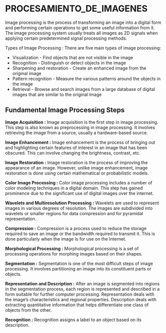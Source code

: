# PROCESAMIENTO_DE_IMAGENES

Image processing is the process of transforming an image into a digital form and performing certain operations to get some useful information from it. The image processing system usually treats all images as 2D signals when applying certain predetermined signal processing methods.

Types of Image Processing : There are five main types of image processing:
* Visualization - Find objects that are not visible in the image
* Recognition - Distinguish or detect objects in the image
* Sharpening and restoration - Create an enhanced image from the original image
* Pattern recognition - Measure the various patterns around the objects in the image
* Retrieval - Browse and search images from a large database of digital images that are similar to the original image

## Fundamental Image Processing Steps
**Image Acquisition :** Image acquisition is the first step in image processing. This step is also known as preprocessing in image processing. It involves retrieving the image from a source, usually a hardware-based source.

**Image Enhancement :** Image enhancement is the process of bringing out and highlighting certain features of interest in an image that has been obscured. This can involve changing the brightness, contrast, etc.

**Image Restoration :** Image restoration is the process of improving the appearance of an image. However, unlike image enhancement, image restoration is done using certain mathematical or probabilistic models.

**Color Image Processing :** Color image processing includes a number of color modeling techniques in a digital domain. This step has gained prominence due to the significant use of digital images over the internet.

**Wavelets and Multiresolution Processing :** Wavelets are used to represent images in various degrees of resolution. The images are subdivided into wavelets or smaller regions for data compression and for pyramidal representation.

**Compression :** Compression is a process used to reduce the storage required to save an image or the bandwidth required to transmit it. This is done particularly when the image is for use on the Internet.

**Morphological Processing :** Morphological processing is a set of processing operations for morphing images based on their shapes.

**Segmentation :** Segmentation is one of the most difficult steps of image processing. It involves partitioning an image into its constituent parts or objects. 

**Representation and Description :** After an image is segmented into regions in the segmentation process, each region is represented and described in a form suitable for further computer processing. Representation deals with the image’s characteristics and regional properties. Description deals with extracting quantitative information that helps differentiate one class of objects from the other.

**Recognition :** Recognition assigns a label to an object based on its description.

